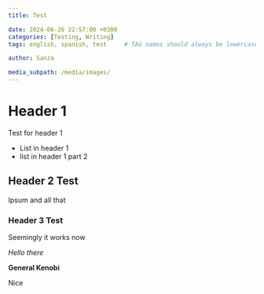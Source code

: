 ```yaml
---
title: Test

date: 2024-06-26 22:57:00 +0300
categories: [Testing, Writing]
tags: english, spanish, test     # TAG names should always be lowercase

author: Sanza

media_subpath: /media/images/
---
```


# Header 1
Test for header 1
- List in header 1
- list in header 1 part 2

## Header 2 Test
Ipsum and all that

### Header 3 Test
Seemingly it works now

*Hello there*

**General Kenobi**

Nice